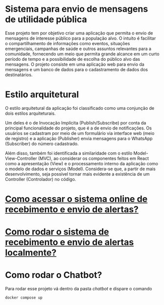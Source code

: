 # Sistema para envio de mensagens de utilidade pública

Esse projeto tem por objetivo criar uma aplicação que permita o envio de mensagens de interesse público para a população alvo. O intuito é facilitar o compartilhamento de informações como eventos, situações emergenciais, campanhas de saúde e outros assuntos relevantes para a comunidade, fornecendo um meio que permita grande alcance em um curto período de tempo e a possibilidade de escolha do público alvo das mensagens.
O projeto consiste em uma aplicação web para envio da mensagens e um banco de dados para o cadastramento de dados dos destinatários. 

# Estilo arquitetural

O estilo arquitetural da aplicação foi classificado como uma conjunção de dois estilos arquiteturais.

Um deles é o de Invocação Implícita (Publish/Subscribe) por conta da principal funcionalidade do projeto, que é a de envio de notificações. Os usuários se cadastram por meio de um formulário via interface web (meio de registro) e a aplicação (Publisher) envia mensagens para o WhatsApp (Subscriber) do número cadastrado.

Além disso, também foi identificada a similaridade com o estilo Model-View-Controller (MVC), ao considerar os componentes feitos em React como a apresentação (View) e o processamento interno da aplicação como o modelo de dados e serviços (Model). Considera-se que, a partir de mais desenvolvimento, seja possível tornar mais evidente a existência de um Controller (Controlador) no código.

# [Como acessar o sistema online de recebimento e envio de alertas?](https://github.com/randersonLemos/mc426/wiki/Acessando-o-sistema)
# [Como rodar o sistema de recebimento e envio de alertas localmente?](https://github.com/randersonLemos/mc426/wiki/Rodando-o-sistema-locamente)

# Como rodar o Chatbot?
Para rodar esse projeto vá dentro da pasta *chatbot* e dispare o comando
```bash
docker compose up
```
